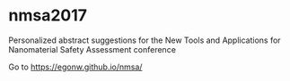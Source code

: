 # nmsa2017

Personalized abstract suggestions for the New Tools and Applications for Nanomaterial Safety Assessment conference

Go to https://egonw.github.io/nmsa/

